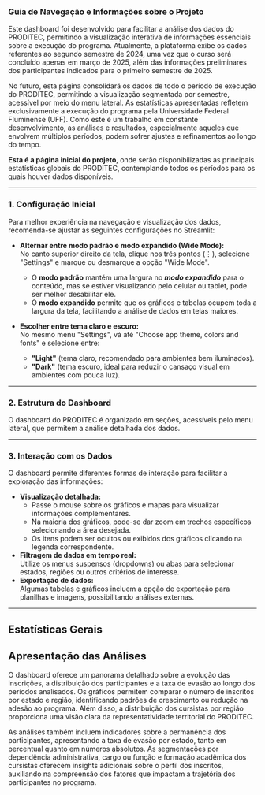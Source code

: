 ### **Guia de Navegação e Informações sobre o Projeto**

Este dashboard foi desenvolvido para facilitar a análise dos dados do PRODITEC, permitindo a visualização interativa de informações essenciais sobre a execução do programa. Atualmente, a plataforma exibe os dados referentes ao segundo semestre de 2024, uma vez que o curso será concluído apenas em março de 2025, além das informações preliminares dos participantes indicados para o primeiro semestre de 2025.

No futuro, esta página consolidará os dados de todo o período de execução do PRODITEC, permitindo a visualização segmentada por semestre, acessível por meio do menu lateral. As estatísticas apresentadas refletem exclusivamente a execução do programa pela Universidade Federal Fluminense (UFF). Como este é um trabalho em constante desenvolvimento, as análises e resultados, especialmente aqueles que envolvem múltiplos períodos, podem sofrer ajustes e refinamentos ao longo do tempo.

**Esta é a página inicial do projeto**, onde serão disponibilizadas as principais estatísticas globais do PRODITEC, contemplando todos os períodos para os quais houver dados disponíveis.

---

### **1. Configuração Inicial**
Para melhor experiência na navegação e visualização dos dados, recomenda-se ajustar as seguintes configurações no Streamlit:

- **Alternar entre modo padrão e modo expandido (Wide Mode):**  
  No canto superior direito da tela, clique nos três pontos (⋮), selecione "Settings" e marque ou desmarque a opção "Wide Mode".  
  - O **modo padrão** mantém uma largura no ***modo expandido*** para o conteúdo, mas se estiver visualizando pelo celular ou tablet, pode ser melhor desabilitar ele.  
  - O **modo expandido** permite que os gráficos e tabelas ocupem toda a largura da tela, facilitando a análise de dados em telas maiores.

- **Escolher entre tema claro e escuro:**  
  No mesmo menu "Settings", vá até "Choose app theme, colors and fonts" e selecione entre:
  - **"Light"** (tema claro, recomendado para ambientes bem iluminados).
  - **"Dark"** (tema escuro, ideal para reduzir o cansaço visual em ambientes com pouca luz).

---

### **2. Estrutura do Dashboard**

O dashboard do PRODITEC é organizado em seções, acessíveis pelo menu lateral, que permitem a análise detalhada dos dados.

---

### **3. Interação com os Dados**
O dashboard permite diferentes formas de interação para facilitar a exploração das informações:


- **Visualização detalhada:**  
  - Passe o mouse sobre os gráficos e mapas para visualizar informações complementares.
  - Na maioria dos gráficos, pode-se dar zoom em trechos específicos selecionando a área desejada.
  - Os itens podem ser ocultos ou exibidos dos gráficos clicando na legenda correspondente.
- **Filtragem de dados em tempo real:**  
  Utilize os menus suspensos (dropdowns) ou abas para selecionar estados, regiões ou outros critérios de interesse.
- **Exportação de dados:**  
  Algumas tabelas e gráficos incluem a opção de exportação para planilhas e imagens, possibilitando análises externas.

---

## **Estatísticas Gerais**

## **Apresentação das Análises**

O dashboard oferece um panorama detalhado sobre a evolução das inscrições, a distribuição dos participantes e a taxa de evasão ao longo dos períodos analisados. Os gráficos permitem comparar o número de inscritos por estado e região, identificando padrões de crescimento ou redução na adesão ao programa. Além disso, a distribuição dos cursistas por região proporciona uma visão clara da representatividade territorial do PRODITEC.

As análises também incluem indicadores sobre a permanência dos participantes, apresentando a taxa de evasão por estado, tanto em percentual quanto em números absolutos. As segmentações por dependência administrativa, cargo ou função e formação acadêmica dos cursistas oferecem insights adicionais sobre o perfil dos inscritos, auxiliando na compreensão dos fatores que impactam a trajetória dos participantes no programa.
